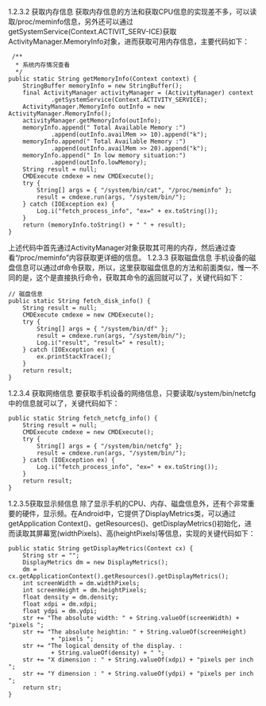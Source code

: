 1.2.3.2 获取内存信息
获取内存信息的方法和获取CPU信息的实现差不多，可以读取/proc/meminfo信息，另外还可以通过getSystemService(Context.ACTIVIT_SERV-ICE)获取ActivityManager.MemoryInfo对象，进而获取可用内存信息，主要代码如下：
```  
 /**
  * 系统内存情况查看
  */
public static String getMemoryInfo(Context context) {
	StringBuffer memoryInfo = new StringBuffer();
	final ActivityManager activityManager = (ActivityManager) context
			.getSystemService(Context.ACTIVITY_SERVICE);
	ActivityManager.MemoryInfo outInfo = new ActivityManager.MemoryInfo();
	activityManager.getMemoryInfo(outInfo);
	memoryInfo.append(" Total Available Memory :")
			.append(outInfo.availMem >> 10).append("k");
	memoryInfo.append(" Total Available Memory :")
			.append(outInfo.availMem >> 20).append("k");
	memoryInfo.append(" In low memory situation:")
			.append(outInfo.lowMemory);
	String result = null;
	CMDExecute cmdexe = new CMDExecute();
	try {
		String[] args = { "/system/bin/cat", "/proc/meminfo" };
		result = cmdexe.run(args, "/system/bin/");
	} catch (IOException ex) {
		Log.i("fetch_process_info", "ex=" + ex.toString());
	}
	return (memoryInfo.toString() + " " + result);
}
```
上述代码中首先通过ActivityManager对象获取其可用的内存，然后通过查看“/proc/meminfo”内容获取更详细的信息。
1.2.3.3 获取磁盘信息
手机设备的磁盘信息可以通过df命令获取，所以，这里获取磁盘信息的方法和前面类似，惟一不同的是，这个是直接执行命令，获取其命令的返回就可以了，关键代码如下：
```  
// 磁盘信息
public static String fetch_disk_info() {
	String result = null;
	CMDExecute cmdexe = new CMDExecute();
	try {
		String[] args = { "/system/bin/df" };
		result = cmdexe.run(args, "/system/bin/");
		Log.i("result", "result=" + result);
	} catch (IOException ex) {
		ex.printStackTrace();
	}
	return result;
}
```
1.2.3.4 获取网络信息
要获取手机设备的网络信息，只要读取/system/bin/netcfg中的信息就可以了，关键代码如下：
```  
public static String fetch_netcfg_info() {
	String result = null;
	CMDExecute cmdexe = new CMDExecute();
	try {
		String[] args = { "/system/bin/netcfg" };
		result = cmdexe.run(args, "/system/bin/");
	} catch (IOException ex) {
		Log.i("fetch_process_info", "ex=" + ex.toString());
	}
	return result;
}
```
1.2.3.5获取显示频信息
除了显示手机的CPU、内存、磁盘信息外，还有个非常重要的硬件，显示频。在Android中，它提供了DisplayMetrics类，可以通过getApplication Context()、getResources()、getDisplayMetrics()初始化，进而读取其屏幕宽(widthPixels)、高(heightPixels)等信息，实现的关键代码如下：
```  
public static String getDisplayMetrics(Context cx) {
	String str = "";
	DisplayMetrics dm = new DisplayMetrics();
	dm = cx.getApplicationContext().getResources().getDisplayMetrics();
	int screenWidth = dm.widthPixels;
	int screenHeight = dm.heightPixels;
	float density = dm.density;
	float xdpi = dm.xdpi;
	float ydpi = dm.ydpi;
	str += "The absolute width: " + String.valueOf(screenWidth) + "pixels ";
	str += "The absolute heightin: " + String.valueOf(screenHeight)
			+ "pixels ";
	str += "The logical density of the display. :
			+ String.valueOf(density) + " ";
	str += "X dimension : " + String.valueOf(xdpi) + "pixels per inch ";
	str += "Y dimension : " + String.valueOf(ydpi) + "pixels per inch ";
	return str;
}
```